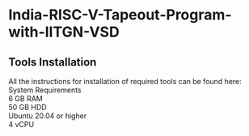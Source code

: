 # India-RISC-V-Tapeout-Program-with-IITGN-VSD
## Tools Installation
All the instructions for installation of required tools can be found here:  
System Requirements  
6 GB RAM  
50 GB HDD  
Ubuntu 20.04 or higher  
4 vCPU  
